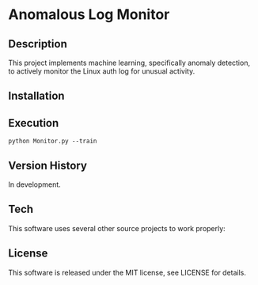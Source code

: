 # Anomalous Log Monitor

## Description
This project implements machine learning, specifically anomaly detection, to actively monitor the Linux auth log for unusual activity.

## Installation

## Execution
`python Monitor.py --train`

## Version History
In development.

## Tech
This software uses several other source projects to work properly:

## License
This software is released under the MIT license, see LICENSE for details.
